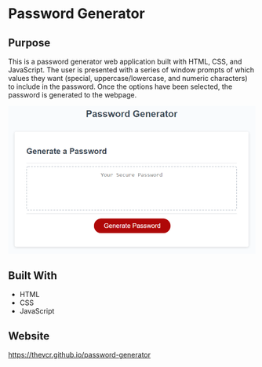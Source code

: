 # Password Generator

## Purpose
This is a password generator web application built with HTML, CSS, and JavaScript. The user is presented with a series of window prompts of which values they want (special, uppercase/lowercase, and numeric characters) to include in the password. Once the options have been selected, the password is generated to the webpage.

![Password Generator](assets/images/password-generator-screenshot.png)

## Built With
* HTML
* CSS
* JavaScript

## Website
https://thevcr.github.io/password-generator

